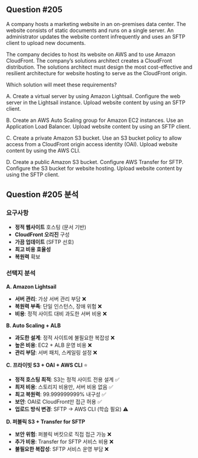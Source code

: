## Question #205
A company hosts a marketing website in an on-premises data center. 
The website consists of static documents and runs on a single server. 
An administrator updates the website content infrequently and uses an SFTP client to upload new documents.

The company decides to host its website on AWS and to use Amazon CloudFront. 
The company’s solutions architect creates a CloudFront distribution. 
The solutions architect must design the most cost-effective and resilient architecture for website hosting to serve as the CloudFront origin.

Which solution will meet these requirements?

A. Create a virtual server by using Amazon Lightsail. Configure the web server in the Lightsail instance. Upload website content by using an SFTP client.

B. Create an AWS Auto Scaling group for Amazon EC2 instances. Use an Application Load Balancer. Upload website content by using an SFTP client.

C. Create a private Amazon S3 bucket. Use an S3 bucket policy to allow access from a CloudFront origin access identity (OAI). Upload website content by using the AWS CLI.

D. Create a public Amazon S3 bucket. Configure AWS Transfer for SFTP. Configure the S3 bucket for website hosting. Upload website content by using the SFTP client.

## Question #205 분석

### 요구사항
- **정적 웹사이트** 호스팅 (문서 기반)
- **CloudFront 오리진** 구성
- **가끔 업데이트** (SFTP 선호)
- **최고 비용 효율성**
- **복원력** 확보

### 선택지 분석

**A. Amazon Lightsail**
- **서버 관리**: 가상 서버 관리 부담 ❌
- **복원력 부족**: 단일 인스턴스, 장애 위험 ❌
- **비용**: 정적 사이트 대비 과도한 서버 비용 ❌

**B. Auto Scaling + ALB**
- **과도한 설계**: 정적 사이트에 불필요한 복잡성 ❌
- **높은 비용**: EC2 + ALB 운영 비용 ❌
- **관리 부담**: 서버 패치, 스케일링 설정 ❌

**C. 프라이빗 S3 + OAI + AWS CLI** ⭐
- **정적 호스팅 최적**: S3는 정적 사이트 전용 설계 ✅
- **최저 비용**: 스토리지 비용만, 서버 비용 없음 ✅
- **최고 복원력**: 99.999999999% 내구성 ✅
- **보안**: OAI로 CloudFront만 접근 허용 ✅
- **업로드 방식 변경**: SFTP → AWS CLI (학습 필요) ⚠️

**D. 퍼블릭 S3 + Transfer for SFTP**
- **보안 위험**: 퍼블릭 버킷으로 직접 접근 가능 ❌
- **추가 비용**: Transfer for SFTP 서비스 비용 ❌
- **불필요한 복잡성**: SFTP 서비스 운영 부담 ❌


